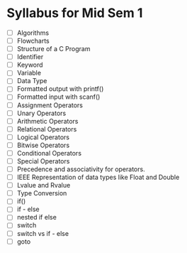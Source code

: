 # Syllabus for Mid Sem 1

- [ ] Algorithms
- [ ] Flowcharts
- [ ] Structure of a C Program
- [ ] Identifier
- [ ] Keyword
- [ ] Variable
- [ ] Data Type
- [ ] Formatted output with printf()
- [ ] Formatted input with scanf()
- [ ] Assignment Operators
- [ ] Unary Operators
- [ ] Arithmetic Operators
- [ ] Relational Operators
- [ ] Logical Operators
- [ ] Bitwise Operators
- [ ] Conditional Operators
- [ ] Special Operators
- [ ] Precedence and associativity for operators.
- [ ] IEEE Representation of data types like Float and Double
- [ ] Lvalue and Rvalue
- [ ] Type Conversion 
- [ ] if()
- [ ] if - else 
- [ ] nested if else
- [ ] switch
- [ ] switch vs if - else
- [ ] goto